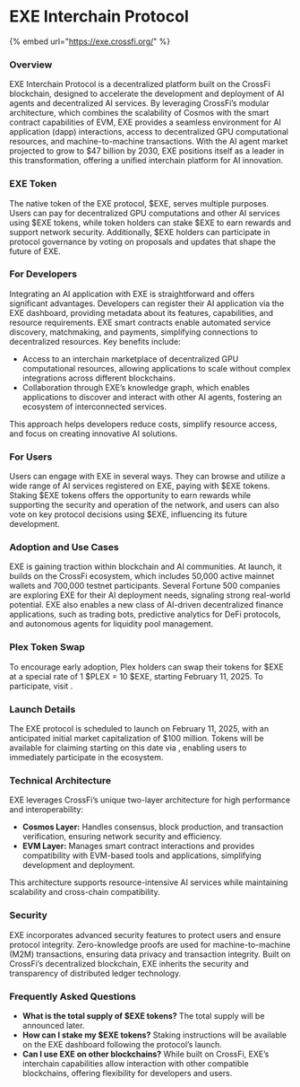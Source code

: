 # EXE Interchain Protocol

{% embed url="https://exe.crossfi.org/" %}

### Overview

EXE Interchain Protocol is a decentralized platform built on the CrossFi blockchain, designed to accelerate the development and deployment of AI agents and decentralized AI services. By leveraging CrossFi’s modular architecture, which combines the scalability of Cosmos with the smart contract capabilities of EVM, EXE provides a seamless environment for AI application (dapp) interactions, access to decentralized GPU computational resources, and machine-to-machine transactions. With the AI agent market projected to grow to $47 billion by 2030, EXE positions itself as a leader in this transformation, offering a unified interchain platform for AI innovation.

### EXE Token

The native token of the EXE protocol, $EXE, serves multiple purposes. Users can pay for decentralized GPU computations and other AI services using $EXE tokens, while token holders can stake $EXE to earn rewards and support network security. Additionally, $EXE holders can participate in protocol governance by voting on proposals and updates that shape the future of EXE.

### For Developers

Integrating an AI application with EXE is straightforward and offers significant advantages. Developers can register their AI application via the EXE dashboard, providing metadata about its features, capabilities, and resource requirements. EXE smart contracts enable automated service discovery, matchmaking, and payments, simplifying connections to decentralized resources. Key benefits include:

* Access to an interchain marketplace of decentralized GPU computational resources, allowing applications to scale without complex integrations across different blockchains.
* Collaboration through EXE’s knowledge graph, which enables applications to discover and interact with other AI agents, fostering an ecosystem of interconnected services.

This approach helps developers reduce costs, simplify resource access, and focus on creating innovative AI solutions.

### For Users

Users can engage with EXE in several ways. They can browse and utilize a wide range of AI services registered on EXE, paying with $EXE tokens. Staking $EXE tokens offers the opportunity to earn rewards while supporting the security and operation of the network, and users can also vote on key protocol decisions using $EXE, influencing its future development.

### Adoption and Use Cases

EXE is gaining traction within blockchain and AI communities. At launch, it builds on the CrossFi ecosystem, which includes 50,000 active mainnet wallets and 700,000 testnet participants. Several Fortune 500 companies are exploring EXE for their AI deployment needs, signaling strong real-world potential. EXE also enables a new class of AI-driven decentralized finance applications, such as trading bots, predictive analytics for DeFi protocols, and autonomous agents for liquidity pool management.

### Plex Token Swap

To encourage early adoption, Plex holders can swap their tokens for $EXE at a special rate of 1 $PLEX = 10 $EXE, starting February 11, 2025. To participate, visit .

### Launch Details

The EXE protocol is scheduled to launch on February 11, 2025, with an anticipated initial market capitalization of $100 million. Tokens will be available for claiming starting on this date via , enabling users to immediately participate in the ecosystem.

### Technical Architecture

EXE leverages CrossFi’s unique two-layer architecture for high performance and interoperability:

* **Cosmos Layer:** Handles consensus, block production, and transaction verification, ensuring network security and efficiency.
* **EVM Layer:** Manages smart contract interactions and provides compatibility with EVM-based tools and applications, simplifying development and deployment.

This architecture supports resource-intensive AI services while maintaining scalability and cross-chain compatibility.

### Security

EXE incorporates advanced security features to protect users and ensure protocol integrity. Zero-knowledge proofs are used for machine-to-machine (M2M) transactions, ensuring data privacy and transaction integrity. Built on CrossFi’s decentralized blockchain, EXE inherits the security and transparency of distributed ledger technology.

### Frequently Asked Questions

* **What is the total supply of $EXE tokens?** The total supply will be announced later.
* **How can I stake my $EXE tokens?** Staking instructions will be available on the EXE dashboard following the protocol’s launch.
* **Can I use EXE on other blockchains?** While built on CrossFi, EXE’s interchain capabilities allow interaction with other compatible blockchains, offering flexibility for developers and users.
